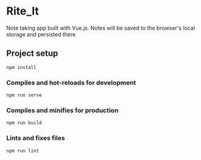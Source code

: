 # Rite_It
Note taking app built with Vue.js. Notes will be saved to the browser's local storage and persisted there

## Project setup
```
npm install
```

### Compiles and hot-reloads for development
```
npm run serve
```

### Compiles and minifies for production
```
npm run build
```

### Lints and fixes files
```
npm run lint
```

